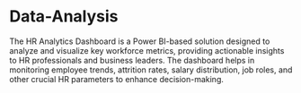 # Data-Analysis
The HR Analytics Dashboard is a Power BI-based solution designed to analyze and visualize key workforce metrics, providing actionable insights to HR professionals and business leaders. The dashboard helps in monitoring employee trends, attrition rates, salary distribution, job roles, and other crucial HR parameters to enhance decision-making.
